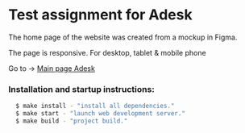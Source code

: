 # Test assignment for Adesk

The home page of the website was created from a mockup in Figma.

The page is responsive. For desktop, tablet & mobile phone

Go to -> [Main page Adesk](https://adesk.vercel.app/)

### Installation and startup instructions:
```bash
  $ make install - "install all dependencies."
  $ make start - "launch web development server."
  $ make build - "project build."
```

